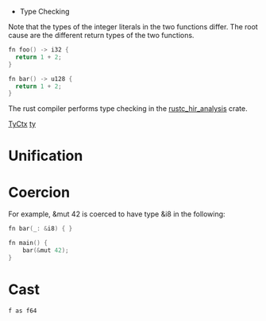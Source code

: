 * Type Checking

Note that the types of the integer literals in the two functions
differ. The root cause are the different return types of the two
functions.

```c
fn foo() -> i32 {
  return 1 + 2;
}

fn bar() -> u128 {
  return 1 + 2;
}
```

The rust compiler performs type checking in the [rustc_hir_analysis](https://doc.rust-lang.org/nightly/nightly-rustc/rustc_hir_analysis/index.html) crate.


[TyCtx](https://doc.rust-lang.org/nightly/nightly-rustc/rustc_middle/ty/context/struct.TyCtxt.html)
[ty](https://rustc-dev-guide.rust-lang.org/ty.html)


# Unification

# Coercion

For example, &mut 42 is coerced to have type &i8 in the following:
```c
fn bar(_: &i8) { }

fn main() {
    bar(&mut 42);
}
```

# Cast

```c
f as f64
```

